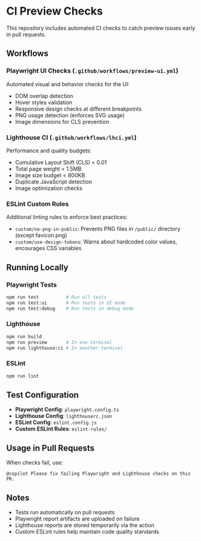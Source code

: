 # CI Preview Checks

This repository includes automated CI checks to catch preview issues early in pull requests.

## Workflows

### Playwright UI Checks (`.github/workflows/preview-ui.yml`)
Automated visual and behavior checks for the UI:
- DOM overlap detection
- Hover styles validation
- Responsive design checks at different breakpoints
- PNG usage detection (enforces SVG usage)
- Image dimensions for CLS prevention

### Lighthouse CI (`.github/workflows/lhci.yml`)
Performance and quality budgets:
- Cumulative Layout Shift (CLS) < 0.01
- Total page weight < 1.5MB
- Image size budget < 800KB
- Duplicate JavaScript detection
- Image optimization checks

### ESLint Custom Rules
Additional linting rules to enforce best practices:
- `custom/no-png-in-public`: Prevents PNG files in `/public/` directory (except favicon.png)
- `custom/use-design-tokens`: Warns about hardcoded color values, encourages CSS variables

## Running Locally

### Playwright Tests
```bash
npm run test          # Run all tests
npm run test:ui       # Run tests in UI mode
npm run test:debug    # Run tests in debug mode
```

### Lighthouse
```bash
npm run build
npm run preview       # In one terminal
npm run lighthouse:ci # In another terminal
```

### ESLint
```bash
npm run lint
```

## Test Configuration

- **Playwright Config**: `playwright.config.ts`
- **Lighthouse Config**: `lighthouserc.json`
- **ESLint Config**: `eslint.config.js`
- **Custom ESLint Rules**: `eslint-rules/`

## Usage in Pull Requests

When checks fail, use:
```
@copilot Please fix failing Playwright and Lighthouse checks on this PR.
```

## Notes

- Tests run automatically on pull requests
- Playwright report artifacts are uploaded on failure
- Lighthouse reports are stored temporarily via the action
- Custom ESLint rules help maintain code quality standards

